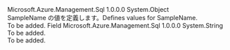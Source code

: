 <Type Name="SampleName" FullName="Microsoft.Azure.Management.Sql.Models.SampleName">
  <TypeSignature Language="C#" Value="public static class SampleName" />
  <TypeSignature Language="ILAsm" Value=".class public auto ansi abstract sealed beforefieldinit SampleName extends System.Object" />
  <TypeSignature Language="DocId" Value="T:Microsoft.Azure.Management.Sql.Models.SampleName" />
  <TypeSignature Language="VB.NET" Value="Public Class SampleName" />
  <TypeSignature Language="F#" Value="type SampleName = class" />
  <AssemblyInfo>
    <AssemblyName>Microsoft.Azure.Management.Sql</AssemblyName>
    <AssemblyVersion>1.0.0.0</AssemblyVersion>
  </AssemblyInfo>
  <Base>
    <BaseTypeName>System.Object</BaseTypeName>
  </Base>
  <Interfaces />
  <Docs>
    <summary>
            <span data-ttu-id="392e6-101">SampleName の値を定義します。</span><span class="sxs-lookup"><span data-stu-id="392e6-101">Defines values for SampleName.</span></span>
            </summary>
    <remarks>To be added.</remarks>
  </Docs>
  <Members>
    <Member MemberName="AdventureWorksLT">
      <MemberSignature Language="C#" Value="public const string AdventureWorksLT;" />
      <MemberSignature Language="ILAsm" Value=".field public static literal string AdventureWorksLT" />
      <MemberSignature Language="DocId" Value="F:Microsoft.Azure.Management.Sql.Models.SampleName.AdventureWorksLT" />
      <MemberSignature Language="VB.NET" Value="Public Const AdventureWorksLT As String " />
      <MemberSignature Language="F#" Value="val mutable AdventureWorksLT : string" Usage="Microsoft.Azure.Management.Sql.Models.SampleName.AdventureWorksLT" />
      <MemberType>Field</MemberType>
      <AssemblyInfo>
        <AssemblyName>Microsoft.Azure.Management.Sql</AssemblyName>
        <AssemblyVersion>1.0.0.0</AssemblyVersion>
      </AssemblyInfo>
      <ReturnValue>
        <ReturnType>System.String</ReturnType>
      </ReturnValue>
      <Docs>
        <summary>To be added.</summary>
        <remarks>To be added.</remarks>
      </Docs>
    </Member>
  </Members>
</Type>